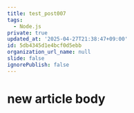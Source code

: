 ```yaml
---
title: test_post007
tags:
  - Node.js
private: true
updated_at: '2025-04-27T21:38:47+09:00'
id: 5db4345d1e4bcf0d5ebb
organization_url_name: null
slide: false
ignorePublish: false
---
```

# new article body
